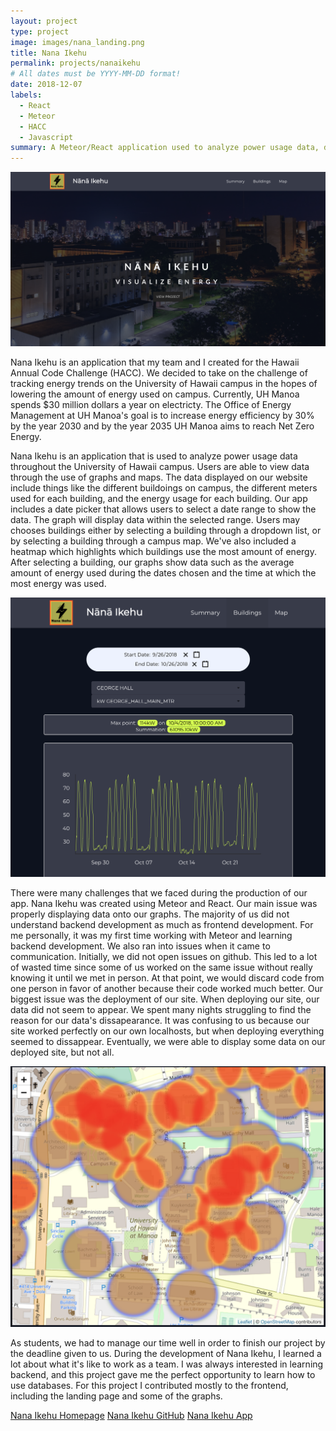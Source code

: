 ```yaml
---
layout: project
type: project
image: images/nana_landing.png
title: Nana Ikehu
permalink: projects/nanaikehu
# All dates must be YYYY-MM-DD format!
date: 2018-12-07
labels:
  - React
  - Meteor
  - HACC
  - Javascript
summary: A Meteor/React application used to analyze power usage data, designed for the University of Hawaii at Manoa as part of the Hawaii Annual Code Challenge 2018
---
```


<div class="ui image">
  <img class="ui image" src="../images/nana_landing.png">
</div>

Nana Ikehu is an application that my team and I created for the Hawaii Annual Code Challenge (HACC).  We decided to take on the challenge of tracking energy trends on the University of Hawaii campus in the hopes of lowering the amount of energy used on campus.  Currently, UH Manoa spends $30 million dollars a year on electricty.  The Office of Energy Management at UH Manoa's goal is to increase energy efficiency by 30% by the year 2030 and by the year 2035 UH Manoa aims to reach Net Zero Energy.  

Nana Ikehu is an application that is used to analyze power usage data throughout the University of Hawaii campus.  Users are able to view data through the use of graphs and maps.  The data displayed on our website include things like the different buildoings on campus, the different meters used for each building, and the energy usage for each building.  Our app includes a date picker that allows users to select a date range to show the data.  The graph will display data within the selected range.  Users may chooses buildings either by selecting a building through a dropdown list, or by selecting a building through a campus map.  We've also included a heatmap which highlights which buildings use the most amount of energy.  After selecting a building, our graphs show data such as the average amount of energy used during the dates chosen and the time at which the most energy was used.

<div class="ui image">
  <img class="ui image" src="../images/nana_graph.png">
</div>

There were many challenges that we faced during the production of our app.  Nana Ikehu was created using Meteor and React.  Our main issue was properly displaying data onto our graphs.  The majority of us did not understand backend development as much as frontend development.  For me personally, it was my first time working with Meteor and learning backend development.  We also ran into issues when it came to communication.  Initially, we did not open issues on github.  This led to a lot of wasted time since some of us worked on the same issue without really knowing it until we met in person.  At that point, we would discard code from one person in favor of another because their code worked much better.  Our biggest issue was the deployment of our site.  When deploying our site, our data did not seem to appear.  We spent many nights struggling to find the reason for our data's dissapearance.  It was confusing to us because our site worked perfectly on our own localhosts, but when deploying everything seemed to dissappear.  Eventually, we were able to display some data on our deployed site, but not all.

<div class="ui image">
  <img class="ui image" src="../images/nana_heatmap.png">
</div>

As students, we had to manage our time well in order to finish our project by the deadline given to us.  During the development of Nana Ikehu, I learned a lot about what it's like to work as a team.  I was always interested in learning backend, and this project gave me the perfect opportunity to learn how to use databases.  For this project I contributed mostly to the frontend, including the landing page and some of the graphs.  

[Nana Ikehu Homepage](https://nanaikehu.github.io/)
[Nana Ikehu GitHub](https://github.com/nanaikehu/Nana-Ikehu)
[Nana Ikehu App](http://nanaikehu1.meteorapp.com/#/)
